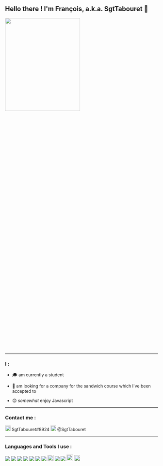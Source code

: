 ## Hello there ! I'm François, a.k.a. SgtTabouret 👋 

<img src="https://media.giphy.com/media/Nx0rz3jtxtEre/giphy.gif" width="70%" height="28%" />

___

### I :
* 🎓 am currently a student 

* 🥪 am looking for a company for the sandwich course which I've been accepted to 

* 😍 *somewhat* enjoy Javascript 
___
### Contact me :

<img width='18px' src='https://simpleicons.org/icons/discord.svg'> SgtTabouret#8924 
[<img width='18px' src='https://simpleicons.org/icons/twitter.svg'>](https://twitter.com/SgtTabouret) @SgtTabouret 
___
### Languages and Tools I use :

<p>
<img src="https://img.icons8.com/color/22/000000/visual-studio-code-2019.png"/>
<img src="https://img.icons8.com/color/22/000000/javascript.png"/>
<img src="https://img.icons8.com/color/22/000000/nodejs.png"/>
<img src="https://img.icons8.com/color/22/000000/react-native.png"/>
<img src="https://img.icons8.com/color/22/000000/java-coffee-cup-logo.png"/>
<img src="https://img.icons8.com/ios/22/000000/postgreesql.png"/>
<img src="https://img.icons8.com/ios-filled/22/000000/mysql-logo.png"/>
<img width='20px' src="https://seeklogo.com/images/E/eslint-logo-4B5C528034-seeklogo.com.png"/>
<img src="https://img.icons8.com/color/22/000000/git.png"/>
<img src="https://img.icons8.com/color/22/000000/gitlab.png"/>
<img width='21px' src="https://img.icons8.com/material-outlined/48/000000/github.png"/>
<img width='19px' src='https://seeklogo.com/images/S/symfony-logo-AA34C8FC16-seeklogo.com.png'>
</p>

